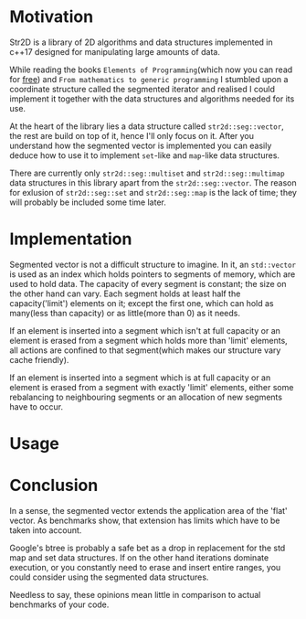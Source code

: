 # Motivation
Str2D is a library of 2D algorithms and data structures implemented in c++17 designed for manipulating large amounts of data. 

While reading the books `Elements of Programming`(which now you can read for [free](http://componentsprogramming.com/elements-of-programming-authors-edition/)) and `From mathematics to generic programming` I stumbled upon a coordinate structure called the segmented iterator and realised I could implement it together with the data structures and algorithms needed for its use.  

At the heart of the library lies a data structure called `str2d::seg::vector`, the rest are build on top of it, hence I'll only focus on it. After you understand how the segmented vector is implemented you can easily deduce how to use it to implement `set`-like and `map`-like data structures.

There are currently only `str2d::seg::multiset` and `str2d::seg::multimap` data structures in this library apart from the `str2d::seg::vector`. 
The reason for exlusion of `str2d::seg::set` and `str2d::seg::map` is the lack of time; they will probably be included some time later.

# Implementation
Segmented vector is not a difficult structure to imagine. In it, an `std::vector` is used as an index which holds pointers to segments of memory, which are used to hold data. The capacity of every segment is constant; the size on the other hand can vary.
Each segment holds at least half the capacity('limit') elements on it; except the first one, which can hold as many(less than capacity) or as little(more than 0) as it needs.

If an element is inserted into a segment which isn't at full capacity or an element is erased from a segment which holds more than 'limit' elements, all actions are confined to that segment(which makes our structure vary cache friendly).

If an element is inserted into a segment which is at full capacity or an element is erased from a segment with exactly 'limit' elements, either some rebalancing to neighbouring segments or an allocation of new segments have to occur.


# Usage

# Conclusion
In a sense, the segmented vector extends the application area of the 'flat' vector. As benchmarks show, that extension has limits which have to be taken into account. 

Google's btree is probably a safe bet as a drop in replacement for the std map and set data structures. If on the other hand iterations dominate execution, or you constantly need to erase and insert entire ranges, you could consider using the segmented data structures. 

Needless to say, these opinions mean little in comparison to actual benchmarks of your code.
